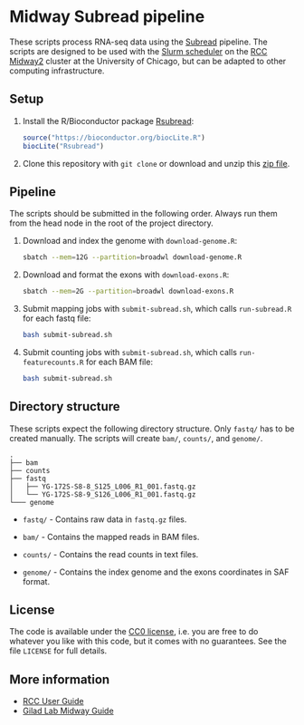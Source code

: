 # Midway Subread pipeline

These scripts process RNA-seq data using the [Subread][] pipeline. The
scripts are designed to be used with the [Slurm scheduler][slurm] on
the [RCC Midway2][midway] cluster at the University of Chicago, but
can be adapted to other computing infrastructure.

## Setup

1. Install the R/Bioconductor package [Rsubread][]:

    ```r
    source("https://bioconductor.org/biocLite.R")
    biocLite("Rsubread")
    ```

2. Clone this repository with `git clone` or download and unzip this
[zip file][master].

## Pipeline

The scripts should be submitted in the following order. Always run
them from the head node in the root of the project directory.

1. Download and index the genome with `download-genome.R`:

    ```bash
    sbatch --mem=12G --partition=broadwl download-genome.R
    ```

2. Download and format the exons with `download-exons.R`:

    ```bash
    sbatch --mem=2G --partition=broadwl download-exons.R
    ```

3. Submit mapping jobs with `submit-subread.sh`, which calls
`run-subread.R` for each fastq file:

    ```bash
    bash submit-subread.sh
    ```

4. Submit counting jobs with `submit-subread.sh`, which calls
`run-featurecounts.R` for each BAM file:

    ```bash
    bash submit-subread.sh
    ```

## Directory structure

These scripts expect the following directory structure. Only `fastq/`
has to be created manually. The scripts will create `bam/`, `counts/`,
and `genome/`.

```
.
├── bam
├── counts
├── fastq
│   ├── YG-172S-S8-8_S125_L006_R1_001.fastq.gz
│   └── YG-172S-S8-9_S126_L006_R1_001.fastq.gz
└─── genome
```

* `fastq/` - Contains raw data in `fastq.gz` files.

* `bam/` - Contains the mapped reads in BAM files.

* `counts/` - Contains the read counts in text files.

* `genome/` - Contains the index genome and the exons coordinates in
  SAF format.

## License

The code is available under the [CC0 license][cc0], i.e. you are free
to do whatever you like with this code, but it comes with no
guarantees. See the file `LICENSE` for full details.

## More information

* [RCC User Guide][guide]
* [Gilad Lab Midway Guide][giladlab]

[cc0]: https://creativecommons.org/share-your-work/public-domain/cc0/
[guide]: https://rcc.uchicago.edu/docs/
[giladlab]: https://github.com/jdblischak/giladlab-midway-guide
[master]: https://github.com/jdblischak/midway-subread-pipeline/archive/master.zip
[midway]: https://rcc.uchicago.edu/resources/high-performance-computing
[Rsubread]: https://bioconductor.org/packages/release/bioc/html/Rsubread.html
[slurm]: https://slurm.schedmd.com/
[Subread]: http://subread.sourceforge.net/
